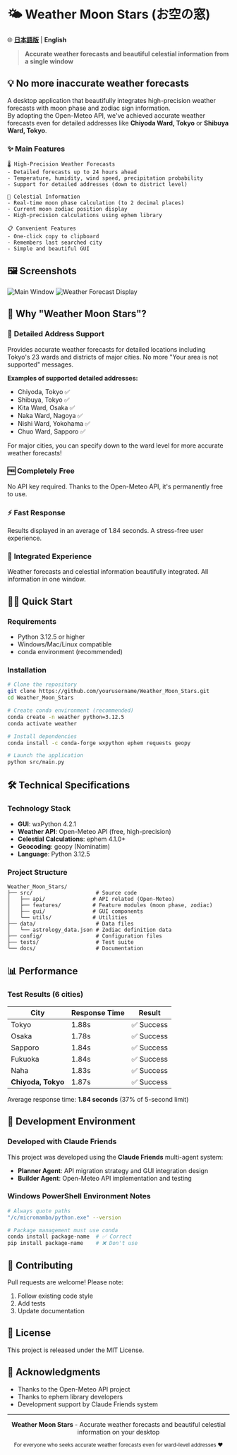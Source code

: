 # 🌤️ Weather Moon Stars (お空の窓)

🌐 **[日本語版](README_ja.md)** | **English**

> **Accurate weather forecasts and beautiful celestial information from a single window**

## 💡 No more inaccurate weather forecasts

A desktop application that beautifully integrates high-precision weather forecasts with moon phase and zodiac sign information.  
By adopting the Open-Meteo API, we've achieved accurate weather forecasts even for detailed addresses like **Chiyoda Ward, Tokyo** or **Shibuya Ward, Tokyo**.

### ✨ Main Features

```
🌡️ High-Precision Weather Forecasts
- Detailed forecasts up to 24 hours ahead
- Temperature, humidity, wind speed, precipitation probability
- Support for detailed addresses (down to district level)

🌙 Celestial Information
- Real-time moon phase calculation (to 2 decimal places)
- Current moon zodiac position display
- High-precision calculations using ephem library

📋 Convenient Features
- One-click copy to clipboard
- Remembers last searched city
- Simple and beautiful GUI
```

## 🖼️ Screenshots

![Main Window](docs/images/screenshot_main.png)
![Weather Forecast Display](docs/images/screenshot_weather.png)

## 🎯 Why "Weather Moon Stars"?

### 📍 **Detailed Address Support**
Provides accurate weather forecasts for detailed locations including Tokyo's 23 wards and districts of major cities. No more "Your area is not supported" messages.

**Examples of supported detailed addresses:**
- Chiyoda, Tokyo ✅
- Shibuya, Tokyo ✅
- Kita Ward, Osaka ✅
- Naka Ward, Nagoya ✅
- Nishi Ward, Yokohama ✅
- Chuo Ward, Sapporo ✅

For major cities, you can specify down to the ward level for more accurate weather forecasts!

### 🆓 **Completely Free**
No API key required. Thanks to the Open-Meteo API, it's permanently free to use.

### ⚡ **Fast Response**
Results displayed in an average of 1.84 seconds. A stress-free user experience.

### 🎨 **Integrated Experience**
Weather forecasts and celestial information beautifully integrated. All information in one window.

## 🏃‍♂️ Quick Start

### Requirements
- Python 3.12.5 or higher
- Windows/Mac/Linux compatible
- conda environment (recommended)

### Installation

```bash
# Clone the repository
git clone https://github.com/yourusername/Weather_Moon_Stars.git
cd Weather_Moon_Stars

# Create conda environment (recommended)
conda create -n weather python=3.12.5
conda activate weather

# Install dependencies
conda install -c conda-forge wxpython ephem requests geopy

# Launch the application
python src/main.py
```

## 🛠 Technical Specifications

### Technology Stack
- **GUI**: wxPython 4.2.1
- **Weather API**: Open-Meteo API (free, high-precision)
- **Celestial Calculations**: ephem 4.1.0+
- **Geocoding**: geopy (Nominatim)
- **Language**: Python 3.12.5

### Project Structure
```
Weather_Moon_Stars/
├── src/                    # Source code
│   ├── api/               # API related (Open-Meteo)
│   ├── features/          # Feature modules (moon phase, zodiac)
│   ├── gui/               # GUI components
│   └── utils/             # Utilities
├── data/                   # Data files
│   └── astrology_data.json # Zodiac definition data
├── config/                 # Configuration files
├── tests/                  # Test suite
└── docs/                   # Documentation
```

## 📊 Performance

### Test Results (6 cities)
| City | Response Time | Result |
|------|---------------|--------|
| Tokyo | 1.88s | ✅ Success |
| Osaka | 1.78s | ✅ Success |
| Sapporo | 1.84s | ✅ Success |
| Fukuoka | 1.84s | ✅ Success |
| Naha | 1.83s | ✅ Success |
| **Chiyoda, Tokyo** | 1.87s | ✅ Success |

Average response time: **1.84 seconds** (37% of 5-second limit)

## 🚀 Development Environment

### Developed with Claude Friends
This project was developed using the **Claude Friends** multi-agent system:

- **Planner Agent**: API migration strategy and GUI integration design
- **Builder Agent**: Open-Meteo API implementation and testing

### Windows PowerShell Environment Notes
```bash
# Always quote paths
"/c/micromamba/python.exe" --version

# Package management must use conda
conda install package-name  # ✅ Correct
pip install package-name    # ❌ Don't use
```

## 🤝 Contributing

Pull requests are welcome! Please note:

1. Follow existing code style
2. Add tests
3. Update documentation

## 📝 License

This project is released under the MIT License.

## 🙏 Acknowledgments

- Thanks to the Open-Meteo API project
- Thanks to ephem library developers
- Development support by Claude Friends system

---

<p align="center">
  <strong>Weather Moon Stars</strong> - Accurate weather forecasts and beautiful celestial information on your desktop
</p>

<p align="center">
  <sub>For everyone who seeks accurate weather forecasts even for ward-level addresses ❤️</sub>
</p>